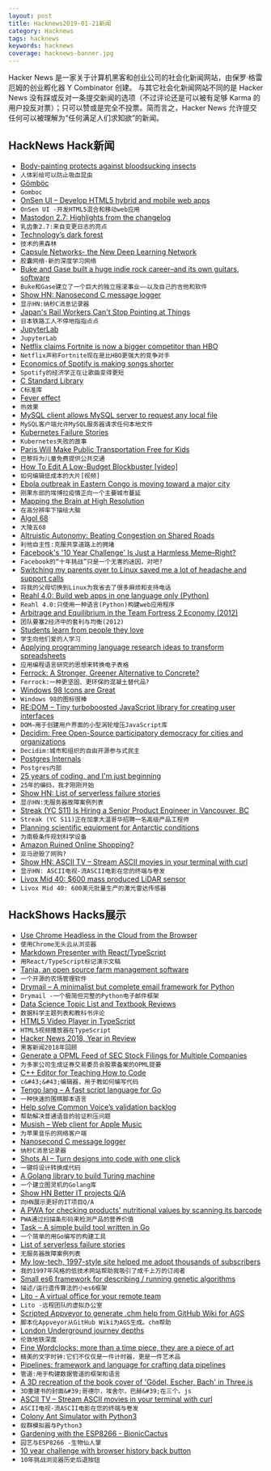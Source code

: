 ```yaml
---
layout: post
title: Hacknews2019-01-21新闻
category: Hacknews
tags: hacknews
keywords: hacknews
coverage: hacknews-banner.jpg
---
```


Hacker News 是一家关于计算机黑客和创业公司的社会化新闻网站，由保罗·格雷厄姆的创业孵化器 Y Combinator 创建。
与其它社会化新闻网站不同的是 Hacker News 没有踩或反对一条提交新闻的选项（不过评论还是可以被有足够 Karma 的用户投反对票）；只可以赞或是完全不投票。简而言之，Hacker News 允许提交任何可以被理解为“任何满足人们求知欲”的新闻。

## HackNews Hack新闻


- [Body-painting protects against bloodsucking insects](https://www.sciencedaily.com/releases/2019/01/190117122711.htm)
- `人体彩绘可以防止吸血昆虫`
- [Gömböc](https://en.wikipedia.org/wiki/G%C3%B6mb%C3%B6c)
- `Gomboc`
- [OnSen UI – Develop HTML5 hybrid and mobile web apps](https://onsen.io/)
- `OnSen UI -开发HTML5混合和移动web应用`
- [Mastodon 2.7: Highlights from the changelog](https://blog.joinmastodon.org/2019/01/mastodon-2.7/)
- `乳齿象2.7:来自变更日志的亮点`
- [Technology’s dark forest](https://techcrunch.com/2019/01/20/technologys-dark-forest/)
- `技术的黑森林`
- [Capsule Networks- the New Deep Learning Network](https://towardsdatascience.com/capsule-networks-the-new-deep-learning-network-bd917e6818e8)
- `胶囊网络-新的深度学习网络`
- [Buke and Gase built a huge indie rock career–and its own guitars, software](https://arstechnica.com/gaming/2019/01/how-buke-and-gase-built-a-huge-indie-rock-career-and-its-own-guitars-software/)
- `Buke和Gase建立了一个巨大的独立摇滚事业——以及自己的吉他和软件`
- [Show HN: Nanosecond C message logger](item?id=18954890)
- `显示HN:纳秒C消息记录器`
- [Japan&#39;s Rail Workers Can&#39;t Stop Pointing at Things](https://www.atlasobscura.com/articles/pointing-and-calling-japan-trains)
- `日本铁路工人不停地指指点点`
- [JupyterLab](https://jupyterlab.readthedocs.io/en/stable/)
- `JupyterLab`
- [Netflix claims Fortnite is now a bigger competitor than HBO](http://www.gamasutra.com/view/news/334702/Netflix_claims_Fortnite_is_now_a_bigger_competitor_than_HBO.php)
- `Netflix声称Fortnite现在是比HBO更强大的竞争对手`
- [Economics of Spotify is making songs shorter](https://qz.com/1519823/is-spotify-making-songs-shorter/)
- `Spotify的经济学正在让歌曲变得更短`
- [C Standard Library](https://begriffs.com/posts/2019-01-19-inside-c-standard-lib.html)
- `C标准库`
- [Fever effect](https://embraceasd.com/the-fever-effect/)
- `热效果`
- [MySQL client allows MySQL server to request any local file](https://gwillem.gitlab.io/2019/01/20/sites-hacked-via-mysql-protocal-flaw/)
- `MySQL客户端允许MySQL服务器请求任何本地文件`
- [Kubernetes Failure Stories](https://srcco.de/posts/kubernetes-failure-stories.html)
- `Kubernetes失败的故事`
- [Paris Will Make Public Transportation Free for Kids](https://www.citylab.com/transportation/2019/01/paris-metro-tickets-prices-kids-bus-ride-disability-fares/580759/)
- `巴黎将为儿童免费提供公共交通`
- [How To Edit A Low-Budget Blockbuster [video]](https://www.youtube.com/watch?v=yYd-3mTr_2I)
- `如何编辑低成本的大片[视频]`
- [Ebola outbreak in Eastern Congo is moving toward a major city](https://www.vox.com/science-and-health/2019/1/18/18188199/drc-ebola-outbreak)
- `刚果东部的埃博拉疫情正向一个主要城市蔓延`
- [Mapping the Brain at High Resolution](http://news.mit.edu/2019/mapping-brain-high-resolution-0117)
- `在高分辨率下描绘大脑`
- [Algol 68](https://mraths.org.uk/?page_id=2862)
- `大陵五68`
- [Altruistic Autonomy: Beating Congestion on Shared Roads](http://ai.stanford.edu/blog/altruistic-autonomy/)
- `利他自主性:克服共享道路上的拥堵`
- [Facebook&#39;s &#39;10 Year Challenge&#39; Is Just a Harmless Meme–Right?](https://www.wired.com/story/facebook-10-year-meme-challenge/)
- `Facebook的“十年挑战”只是一个无害的迷因，对吧?`
- [Switching my parents over to Linux saved me a lot of headache and support calls](https://write.as/simonfrey/how-switching-my-parents-over-to-linux-saved-me-a-lot-of-headache-and-support)
- `将我的父母切换到Linux为我省去了很多麻烦和支持电话`
- [Reahl 4.0: Build web apps in one language only (Python)](https://www.reahl.org/)
- `Reahl 4.0:只使用一种语言(Python)构建web应用程序`
- [Arbitrage and Equilibrium in the Team Fortress 2 Economy (2012)](http://blogs.valvesoftware.com/economics/arbitrage-and-equilibrium-in-the-team-fortress-2-economy/)
- `团队要塞2经济中的套利与均衡(2012)`
- [Students learn from people they love](https://www.nytimes.com/2019/01/17/opinion/learning-emotion-education.html)
- `学生向他们爱的人学习`
- [Applying programming language research ideas to transform spreadsheets](https://www.microsoft.com/en-us/research/blog/influencing-mainstream-software-applying-programming-language-research-ideas-to-transform-spreadsheets/?OCID=msr_blog_PLspreadsheets_popl_highlights)
- `应用编程语言研究的思想来转换电子表格`
- [Ferrock: A Stronger, Greener Alternative to Concrete?](https://buildabroad.org/2016/09/27/ferrock/)
- `Ferrock:一种更坚固、更环保的混凝土替代品?`
- [Windows 98 Icons are Great](https://alexmeub.com/old-windows-icons/)
- `Windows 98的图标很棒`
- [RE:DOM – Tiny turboboosted JavaScript library for creating user interfaces](https://redom.js.org/)
- `DOM—用于创建用户界面的小型涡轮增压JavaScript库`
- [Decidim: Free Open-Source participatory democracy for cities and organizations](https://decidim.org/)
- `Decidim:城市和组织的自由开源参与式民主`
- [Postgres Internals](http://www.interdb.jp/pg/index.html)
- `Postgres内部`
- [25 years of coding, and I&#39;m just beginning](https://dev.to/dechamp/25-years-of-coding-and-im-just-beginning-442n)
- `25年的编码，我才刚刚开始`
- [Show HN: List of serverless failure stories](https://github.com/cristim/serverless-failure-stories)
- `显示HN:无服务器故障案例列表`
- [Streak (YC S11) Is Hiring a Senior Product Engineer in Vancouver, BC](https://www.streak.com/careers/product-engineer)
- `Streak (YC S11)正在加拿大温哥华招聘一名高级产品工程师`
- [Planning scientific equipment for Antarctic conditions](http://www.antarctica.gov.au/science/science-support/scientific-equipment)
- `为南极条件规划科学设备`
- [Amazon Ruined Online Shopping?](https://www.theatlantic.com/technology/archive/2019/01/amazon-made-online-commerce-bewildering/580660/)
- `亚马逊毁了网购?`
- [Show HN: ASCII TV – Stream ASCII movies in your terminal with curl](https://github.com/martinraison/ascii-tv)
- `显示HN: ASCII电视-流ASCII电影在您的终端与卷发`
- [Livox Mid 40: $600 mass produced LiDAR sensor](https://www.livoxtech.com/mid-40-and-mid-100)
- `Livox Mid 40: 600美元批量生产的激光雷达传感器`


## HackShows Hacks展示

- [ Use Chrome Headless in the Cloud from the Browser](https://webautomation.guru/?hn=1)
- `使用Chrome无头云从浏览器`
- [ Markdown Presenter with React/TypeScript](https://gwillz.github.io/slides/?tutorial)
- `用React/TypeScript标记演示文稿`
- [ Tania, an open source farm management software](https://github.com/Tanibox/tania-core)
- `一个开源的农场管理软件`
- [ Drymail – A minimalist but complete email framework for Python](https://github.com/SkullTech/drymail)
- `Drymail -一个极简但完整的Python电子邮件框架`
- [ Data Science Topic List and Textbook Reviews](http://datasciencetexts.com)
- `数据科学主题列表和教科书评论`
- [ HTML5 Video Player in TypeScript](https://github.com/matvp91/indigo-player)
- `HTML5视频播放器在TypeScript`
- [ Hacker News 2018, Year in Review](https://chart.ly/stories/hacker-news-2018)
- `黑客新闻2018年回顾`
- [ Generate a OPML Feed of SEC Stock Filings for Multiple Companies](https://opml.bb8.fun/)
- `为多家公司生成证券交易委员会股票备案的OPML提要`
- [ C&#43;&#43; Editor for Teaching How to Code](http://emun.ro/workspace)
- `c&#43;&#43;编辑器，用于教如何编写代码`
- [ Tengo lang – A fast script language for Go](https://tengolang.com/)
- `一种快速的围棋脚本语言`
- [ Help solve Common Voice’s validation backlog](http://voice.mozilla.org)
- `帮助解决普通语音的验证积压问题`
- [ Musish – Web client for Apple Music](https://musi.sh)
- `为苹果音乐的网络客户端`
- [ Nanosecond C message logger](https://news.ycombinator.com/item?id=18954890)
- `纳秒C消息记录器`
- [ Shots AI – Turn designs into code with one click](https://www.shots.ai)
- `一键将设计转换成代码`
- [ A Golang library to build Turing machine](https://made2591.github.io/posts/golang-turing-machine)
- `一个建立图灵机的Golang库`
- [Show HN Better IT projects Q/A](https://github.com/MKCG/better-it-projects)
- `向HN展示更好的IT项目Q/A`
- [ A PWA for checking products&#39; nutritional values by scanning its barcode](https://github.com/moigonzalez/pwa-barcode-scanner)
- `PWA通过扫描条形码来检测产品的营养价值`
- [ Task – A simple build tool written in Go](https://taskfile.org/)
- `一个简单的用Go编写的构建工具`
- [ List of serverless failure stories](https://github.com/cristim/serverless-failure-stories)
- `无服务器故障案例列表`
- [ My low-tech, 1997-style site helped me adopt thousands of subscribers](https://news.ycombinator.com/item?id=18941344)
- `我的1997年风格的低技术网站帮助我吸引了成千上万的订阅者`
- [ Small es6 framework for describing / running genetic algorithms](https://github.com/kousun12/genetic)
- `描述/运行遗传算法的小es6框架`
- [ Lito - A virtual office for your remote team](https://getlito.co)
- `Lito -远程团队的虚拟办公室`
- [ Scripted Appveyor to generate .chm help from GitHub Wiki for AGS](https://github.com/adventuregamestudio/ags-manual)
- `脚本化Appveyor从GitHub Wiki为AGS生成。chm帮助`
- [ London Underground journey depths](http://www.michalpaszkiewicz.co.uk/blog/tubedepths/?from=Amersham&amp;to=Tower&#43;Hill)
- `伦敦地铁深度`
- [ Fine Wordclocks: more than a time piece, they are a piece of art](http://www.finewordclocks.com)
- `精美的文字时钟:它们不仅仅是一件计时器，更是一件艺术品`
- [ Pipelines: framework and language for crafting data pipelines](https://github.com/calebwin/pipelines)
- `管道:用于构建数据管道的框架和语言`
- [ A 3D recreation of the book cover of &#39;Gödel, Escher, Bach&#39; in Three.js](https://aidenbuis.com/)
- `3D重建书的封面&#39;哥德尔，埃舍尔，巴赫&#39;在三个。js`
- [ ASCII TV – Stream ASCII movies in your terminal with curl](https://github.com/martinraison/ascii-tv)
- `ASCII电视-流ASCII电影在您的终端与卷发`
- [ Colony Ant Simulator with Python3](https://github.com/riiswa/colony-ant-simulator)
- `蚁群模拟器与Python3`
- [ Gardening with the ESP8266 - BionicCactus](https://github.com/samsonmking/BionicCactus)
- `园艺与ESP8266 -生物仙人掌`
- [ 10 year challenge with browser history back button](https://wb.schwiha.de/)
- `10年挑战浏览器历史后退按钮`


